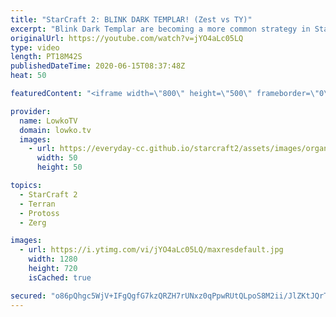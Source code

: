 ```yaml
---
title: "StarCraft 2: BLINK DARK TEMPLAR! (Zest vs TY)"
excerpt: "Blink Dark Templar are becoming a more common strategy in StarCraft 2 at the professional level of Protoss versus Terran. In this game between Zest and TY the Protoss player decides to open up with a proxy Dark Shrine and goes for the Shadow Stride ability later on in this pro game.  PartinG vs Reynor:"
originalUrl: https://youtube.com/watch?v=jYO4aLc05LQ
type: video
length: PT18M42S
publishedDateTime: 2020-06-15T08:37:48Z
heat: 50

featuredContent: "<iframe width=\"800\" height=\"500\" frameborder=\"0\" src=\"https://www.youtube.com/embed/jYO4aLc05LQ\" allow=\"accelerometer; autoplay; encrypted-media; gyroscope; picture-in-picture\" allowfullscreen></iframe>"

provider:
  name: LowkoTV
  domain: lowko.tv
  images:
    - url: https://everyday-cc.github.io/starcraft2/assets/images/organizations/lowko.tv-50x50.jpg
      width: 50
      height: 50

topics:
  - StarCraft 2
  - Terran
  - Protoss
  - Zerg

images:
  - url: https://i.ytimg.com/vi/jYO4aLc05LQ/maxresdefault.jpg
    width: 1280
    height: 720
    isCached: true

secured: "o86pQhgc5WjV+IFgQgfG7kzQRZH7rUNxz0qPpwRUtQLpoS8M2ii/JlZKtJQrTEHRsZ4hkbcNdSWh8Hi5NLn5CcrYc6uuN5QBKxvZce30a1NJiwAVDpA3Hr/qoXOYwNeCBp8r4VWSPCltf93RHoEEiDlZiYiIUdB/bXAlT9JNudDh7NhHVTdnrBWcisB3U4yQLQlvD6DPYvzc39WhIAFynfBHLqwGKfcu9RqUoSET+5bjr6Dy+/68F8y4B4aFy4zTxqsv+zqawPthSqEpqQnHiQxbPD6VuSyKKPHRNEOu5BwJS+13JO0ptMkwDUg5tYdKTu67wDSkRsy1LOp/i+JN+p1qBnByCKNWRGwb8tWU8WjUrG/tYRxrkceriRqQtjatGSfzHJWA70M4enTRYe2T81K2hGkDIdeFOzQkigkOJZg=;SHi+TMizS+yt5mSS1BPPXg=="
---
```


